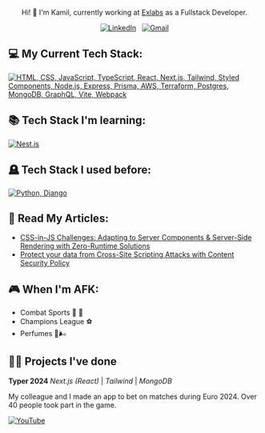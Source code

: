 

<div align="center">

Hi! 🙋 I'm Kamil, currently working at <a href="https://exlabs.com/">Exlabs</a> as a Fullstack Developer.

</div>

<div align="center">

[![LinkedIn](https://skillicons.dev/icons?i=linkedin)](https://www.linkedin.com/in/kamil-kusy/) &nbsp;
[![Gmail](https://skillicons.dev/icons?i=gmail)](mailto:kamil.kusy.111@gmail.com?subject=Hello%Kamil,%20From%20Github)

</div>

## 💻 My Current Tech Stack:

[![HTML, CSS, JavaScript, TypeScript, React, Next.js, Tailwind, Styled Components, Node.js, Express, Prisma, AWS, Terraform, Postgres, MongoDB, GraphQL, Vite, Webpack](https://skillicons.dev/icons?i=html,css,js,ts,react,nextjs,tailwind,styledcomponents,nodejs,express,prisma,aws,terraform,postgres,mongodb,graphql,vite,webpack)](https://skillicons.dev)

## 📚 Tech Stack I'm learning:

[![Nest.js](https://skillicons.dev/icons?i=nest)](https://skillicons.dev)


## 🪦 Tech Stack I used before:

[![Python, Django](https://skillicons.dev/icons?i=python,django)](https://skillicons.dev)

## 📖 Read My Articles:

- [CSS-in-JS Challenges: Adapting to Server Components & Server-Side Rendering with Zero-Runtime Solutions](https://www.linkedin.com/pulse/css-in-js-challenges-adapting-server-components-server-side-rendering-5fgxf/?trackingId=Z5ohzUK5m2GWe3vxsIs55w%3D%3D)
- [Protect your data from Cross-Site Scripting Attacks with Content Security Policy](https://exlabs.com/insights/boost-security-with-a-content-security-policy)


## 🎮 When I'm AFK:
- Combat Sports 🤼 🥊
- Champions League ⚽️
- Perfumes 🧴🌬️

## 👨‍💻 Projects I've done 

<b>Typer 2024</b> <i>Next.js (React)</i> | <i>Tailwind</i> | <i>MongoDB</i>

My colleague and I made an app to bet on matches during Euro 2024. Over 40 people took part in the game.

[![YouTube](http://i.ytimg.com/vi/qlA7iejqvCk/hqdefault.jpg)](https://www.youtube.com/watch?v=qlA7iejqvCk)

